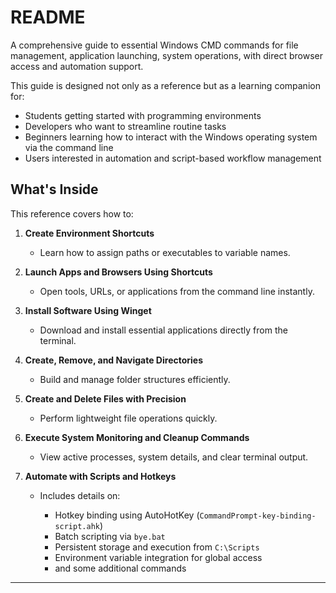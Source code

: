 # README

A comprehensive guide to essential Windows CMD commands for file management, application launching, system operations, with direct browser access and automation support.

This guide is designed not only as a reference but as a learning companion for:

* Students getting started with programming environments
* Developers who want to streamline routine tasks
* Beginners learning how to interact with the Windows operating system via the command line
* Users interested in automation and script-based workflow management

## What's Inside

This reference covers how to:

1. **Create Environment Shortcuts**

   * Learn how to assign paths or executables to variable names.

2. **Launch Apps and Browsers Using Shortcuts**

   * Open tools, URLs, or applications from the command line instantly.

3. **Install Software Using Winget**

   * Download and install essential applications directly from the terminal.

4. **Create, Remove, and Navigate Directories**

   * Build and manage folder structures efficiently.

5. **Create and Delete Files with Precision**

   * Perform lightweight file operations quickly.

6. **Execute System Monitoring and Cleanup Commands**

   * View active processes, system details, and clear terminal output.

7. **Automate with Scripts and Hotkeys**

   * Includes details on:

     * Hotkey binding using AutoHotKey (`CommandPrompt-key-binding-script.ahk`)
     * Batch scripting via `bye.bat`
     * Persistent storage and execution from `C:\Scripts`
     * Environment variable integration for global access
     * and some additional commands
---
